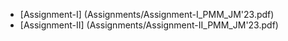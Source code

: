 - [Assignment-I] (Assignments/Assignment-I_PMM_JM'23.pdf)
- [Assignment-II] (Assignments/Assignment-II_PMM_JM'23.pdf)

